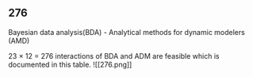 ##  276 
Bayesian data analysis(BDA) - Analytical methods for dynamic modelers (AMD)

23 $\times$ 12 = 276 interactions of BDA and ADM are feasible which is documented in this table. 
![[276.png]]